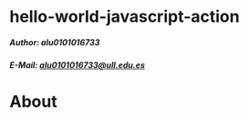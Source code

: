 # hello-world-javascript-action

##### Author: alu0101016733
##### E-Mail: alu0101016733@ull.edu.es

# About